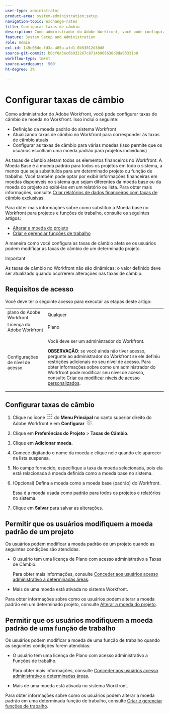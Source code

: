 ```yaml
---
user-type: administrator
product-area: system-administration;setup
navigation-topic: exchange-rates
title: Configurar taxas de câmbio
description: Como administrador do Adobe Workfront, você pode configurar taxas de câmbio de moeda no Workfront.
feature: System Setup and Administration
role: Admin
exl-id: 149c08de-fd3a-465a-afd1-0b53012d30d8
source-git-commit: b0cf0a5ec6b932267c8714b966638d8da93331b8
workflow-type: tm+mt
source-wordcount: '560'
ht-degree: 3%

---
```


# Configurar taxas de câmbio

<!--
<p data-mc-conditions="QuicksilverOrClassic.Draft mode">*** DON'T DELETE, DRAFT OR HIDE THIS ARTICLE. IT IS LINKED TO THE PRODUCT, THROUGH THE CONTEXT SENSITIVE HELP LINKS. **</p>
-->

Como administrador do Adobe Workfront, você pode configurar taxas de câmbio de moeda no Workfront. Isso inclui o seguinte:

* Definição da moeda padrão do sistema Workfront
* Atualizando taxas de câmbio no Workfront para corresponder às taxas de câmbio atuais
* Configurar as taxas de câmbio para várias moedas (isso permite que os usuários escolham uma moeda padrão para projetos individuais)

As taxas de câmbio afetam todos os elementos financeiros no Workfront. A Moeda Base é a moeda padrão para todos os projetos em todo o sistema, a menos que seja substituída para um determinado projeto ou função de trabalho. Você também pode optar por exibir informações financeiras em moedas disponíveis no sistema que sejam diferentes da moeda base ou da moeda do projeto ao exibi-las em um relatório ou lista. Para obter mais informações, consulte [Criar relatórios de dados financeiros com taxas de câmbio exclusivas](../../../reports-and-dashboards/reports/creating-and-managing-reports/create-financial-data-reports-unique-exchange-rates.md).

Para obter mais informações sobre como substituir a Moeda base no Workfront para projetos e funções de trabalho, consulte os seguintes artigos:

* [Alterar a moeda do projeto](../../../manage-work/projects/project-finances/change-project-currency.md)
* [Criar e gerenciar funções de trabalho](../../../administration-and-setup/set-up-workfront/organizational-setup/create-manage-job-roles.md)

A maneira como você configura as taxas de câmbio afeta se os usuários podem modificar as taxas de câmbio de um determinado projeto.

>[!IMPORTANT]
>
>As taxas de câmbio no Workfront não são dinâmicas; o valor definido deve ser atualizado quando ocorrerem alterações nas taxas de câmbio.

## Requisitos de acesso

Você deve ter o seguinte acesso para executar as etapas deste artigo:

<table style="table-layout:auto"> 
 <col> 
 <col> 
 <tbody> 
  <tr> 
   <td role="rowheader">plano do Adobe Workfront</td> 
   <td>Qualquer</td> 
  </tr> 
  <tr> 
   <td role="rowheader">Licença do Adobe Workfront</td> 
   <td>Plano</td> 
  </tr> 
  <tr> 
   <td role="rowheader">Configurações de nível de acesso</td> 
   <td> <p>Você deve ser um administrador do Workfront.</p> <p><b>OBSERVAÇÃO</b>: se você ainda não tiver acesso, pergunte ao administrador do Workfront se ele definiu restrições adicionais no seu nível de acesso. Para obter informações sobre como um administrador do Workfront pode modificar seu nível de acesso, consulte <a href="../../../administration-and-setup/add-users/configure-and-grant-access/create-modify-access-levels.md" class="MCXref xref">Criar ou modificar níveis de acesso personalizados</a>.</p> </td> 
  </tr> 
 </tbody> 
</table>

## Configurar taxas de câmbio

1. Clique no ícone ![](assets/main-menu-icon.png) do **Menu Principal** no canto superior direito do Adobe Workfront e em **Configurar** ![](assets/gear-icon-settings.png).

1. Clique em **Preferências do Projeto** > **Taxas de Câmbio.**

1. Clique em **Adicionar moeda.**
1. Comece digitando o nome da moeda e clique nele quando ele aparecer na lista suspensa.

1. No campo fornecido, especifique a taxa da moeda selecionada, pois ela está relacionada à moeda definida como a moeda base no sistema.
1. (Opcional) Defina a moeda como a moeda base (padrão) do Workfront.

   Essa é a moeda usada como padrão para todos os projetos e relatórios no sistema.

1. Clique em **Salvar** para salvar as alterações.

## Permitir que os usuários modifiquem a moeda padrão de um projeto

Os usuários podem modificar a moeda padrão de um projeto quando as seguintes condições são atendidas:

* O usuário tem uma licença de Plano com acesso administrativo a Taxas de Câmbio.

  Para obter mais informações, consulte [Conceder aos usuários acesso administrativo a determinadas áreas](../../../administration-and-setup/add-users/configure-and-grant-access/grant-users-admin-access-certain-areas.md).

* Mais de uma moeda está ativada no sistema Workfront.

Para obter informações sobre como os usuários podem alterar a moeda padrão em um determinado projeto, consulte [Alterar a moeda do projeto](../../../manage-work/projects/project-finances/change-project-currency.md).

## Permitir que os usuários modifiquem a moeda padrão de uma função de trabalho

Os usuários podem modificar a moeda de uma função de trabalho quando as seguintes condições forem atendidas:

* O usuário tem uma licença de Plano com acesso administrativo a Funções de trabalho.

  Para obter mais informações, consulte [Conceder aos usuários acesso administrativo a determinadas áreas](../../../administration-and-setup/add-users/configure-and-grant-access/grant-users-admin-access-certain-areas.md).

* Mais de uma moeda está ativada no sistema Workfront.

Para obter informações sobre como os usuários podem alterar a moeda padrão em uma determinada função de trabalho, consulte [Criar e gerenciar funções de trabalho](../../../administration-and-setup/set-up-workfront/organizational-setup/create-manage-job-roles.md).
